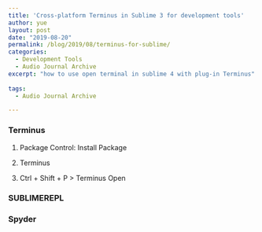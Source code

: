```yaml
---
title: 'Cross-platform Terminus in Sublime 3 for development tools'
author: yue
layout: post
date: "2019-08-20"
permalink: /blog/2019/08/terminus-for-sublime/
categories:
  - Development Tools
  - Audio Journal Archive
excerpt: "how to use open terminal in sublime 4 with plug-in Terminus"  
  
tags:
  - Audio Journal Archive

---
```


### Terminus

1. Package Control: Install Package

2. Terminus

3. Ctrl + Shift + P > Terminus Open

### SUBLIMEREPL


### Spyder
